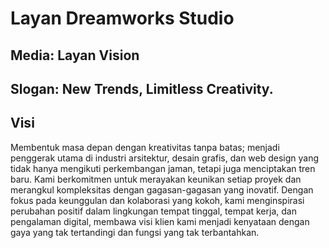 # Layan Dreamworks Studio

## Media: Layan Vision
## Slogan: New Trends, Limitless Creativity.

## Visi
Membentuk masa depan dengan kreativitas tanpa batas; menjadi penggerak utama di industri arsitektur, desain grafis, dan web design yang tidak hanya mengikuti perkembangan jaman, tetapi juga menciptakan tren baru. Kami berkomitmen untuk merayakan keunikan setiap proyek dan merangkul kompleksitas dengan gagasan-gagasan yang inovatif. Dengan fokus pada keunggulan dan kolaborasi yang kokoh, kami menginspirasi perubahan positif dalam lingkungan tempat tinggal, tempat kerja, dan pengalaman digital, membawa visi klien kami menjadi kenyataan dengan gaya yang tak tertandingi dan fungsi yang tak terbantahkan.
